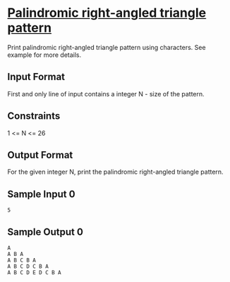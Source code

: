 # [Palindromic right-angled triangle pattern](https://www.hackerrank.com/contests/smart-interviews-basic/challenges/si-basic-palindrome-pyramid-pattern/problem)

Print palindromic right-angled triangle pattern using characters. See example for more details.

## Input Format

First and only line of input contains a integer N - size of the pattern.

## Constraints

1 <= N <= 26

## Output Format

For the given integer N, print the palindromic right-angled triangle pattern.

## Sample Input 0
```
5
```
## Sample Output 0
```
A 
A B A 
A B C B A 
A B C D C B A 
A B C D E D C B A
```
